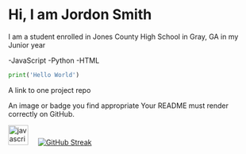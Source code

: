 # Hi, I am Jordon Smith
I am a student enrolled in Jones County High School in Gray, GA in my Junior year 


-JavaScript
-Python
-HTML
```Python
print('Hello World')
```
A link to one project repo

An image or badge you find appropriate
Your README must render correctly on GitHub.

  <img src="https://cdn.jsdelivr.net/gh/devicons/devicon/icons/javascript/javascript-original.svg" height="40" alt="javascript logo"  />
  <img width="12" />
 <a href="https://git.io/streak-stats"><img src="https://streak-stats.demolab.com?user=Jordon-Smith&theme=gotham" alt="GitHub Streak" /></a>
